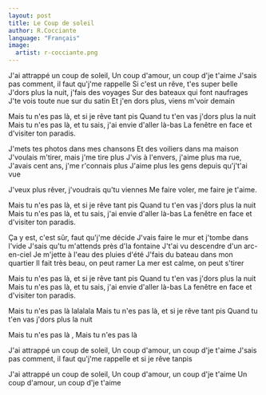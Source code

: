 ```yaml
---
layout: post
title: Le Coup de soleil
author: R.Cocciante
language: "Français"
image:
  artist: r-cocciante.png
---
```

J'ai attrappé un coup de soleil,
Un coup d'amour, un coup d'je t'aime
J'sais pas comment, il faut qu'j'me rappelle
Si c'est un rêve, t'es super belle
J'dors plus la nuit, j'fais des voyages
Sur des bateaux qui font naufrages
J'te vois toute nue sur du satin
Et j'en dors plus, viens m'voir demain

Mais tu n'es pas là, et si je rêve tant pis
Quand tu t'en vas j'dors plus la nuit
Mais tu n'es pas là, et tu sais, j'ai envie d'aller là-bas
La fenêtre en face et d'visiter ton paradis.

J'mets tes photos dans mes chansons
Et des voiliers dans ma maison
J'voulais m'tirer, mais j'me tire plus
J'vis à l'envers, j'aime plus ma rue,
J'avais cent ans, j'me r'connais plus
J'aime plus les gens depuis qu'j't'ai vue


J'veux plus rêver, j'voudrais qu'tu viennes
Me faire voler, me faire je t'aime.

Mais tu n'es pas là, et si je rêve tant pis
Quand tu t'en vas j'dors plus la nuit
Mais tu n'es pas là, et tu sais, j'ai envie d'aller là-bas
La fenêtre en face et d'visiter ton paradis.

Ça y est, c'est sûr, faut qu'j'me décide
J'vais faire le mur et j'tombe dans l'vide
J'sais qu'tu m'attends près d'la fontaine
J't'ai vu descendre d'un arc-en-ciel
Je m'jette à l'eau des pluies d'été
J'fais du bateau dans mon quartier
Il fait très beau, on peut ramer
La mer est calme, on peut s'tirer

Mais tu n'es pas là, et si je rêve tant pis
Quand tu t'en vas j'dors plus la nuit
Mais tu n'es pas là, et tu sais, j'ai envie d'aller là-bas
La fenêtre en face et d'visiter ton paradis.

Mais tu n'es pas là lalalala
Mais tu n'es pas là, et si je rêve tant pis
Quand tu t'en vas j'dors plus la nuit

Mais tu n'es pas là ,
Mais tu n'es pas là


J'ai attrappé un coup de soleil,
Un coup d'amour, un coup d'je t'aime
J'sais pas comment, il faut qu'j'me rappelle
et si je rêve tanpis

J'ai attrappé un coup de soleil,
Un coup d'amour, un coup d'je t'aime
Un coup d'amour, un coup d'je t'aime
